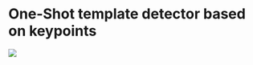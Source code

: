 # One-Shot template detector based on keypoints
![](https://github.com/forestcv/One-Shot-Template-Detector-based-on-Keypoints/blob/master/example/example.gif)
